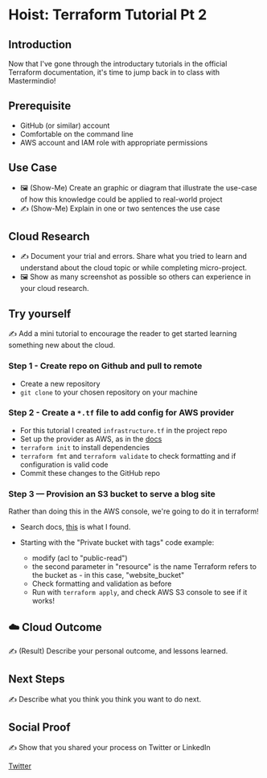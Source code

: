 # Hoist: Terraform Tutorial Pt 2

## Introduction

Now that I've gone through the introductary tutorials in the official Terraform documentation, it's time to jump back in to class with Mastermindio!

## Prerequisite

- GitHub (or similar) account
- Comfortable on the command line
- AWS account and IAM role with appropriate permissions

## Use Case

- 🖼️ (Show-Me) Create an graphic or diagram that illustrate the use-case of how this knowledge could be applied to real-world project
- ✍️ (Show-Me) Explain in one or two sentences the use case

## Cloud Research

- ✍️ Document your trial and errors. Share what you tried to learn and understand about the cloud topic or while completing micro-project.
- 🖼️ Show as many screenshot as possible so others can experience in your cloud research.

## Try yourself

✍️ Add a mini tutorial to encourage the reader to get started learning something new about the cloud.

### Step 1 - Create repo on Github and pull to remote

- Create a new repository
- `git clone` to your chosen repository on your machine

### Step 2 - Create a `*.tf` file to add config for AWS provider

- For this tutorial I created `infrastructure.tf` in the project repo
- Set up the provider as AWS, as in the [docs](https://registry.terraform.io/providers/hashicorp/aws/latest/docs)
- `terraform init` to install dependencies
- `terraform fmt` and `terraform validate` to check formatting and if configuration is valid code
- Commit these changes to the GitHub repo

### Step 3 — Provision an S3 bucket to serve a blog site

Rather than doing this in the AWS console, we're going to do it in terraform!

- Search docs, [this](https://registry.terraform.io/providers/hashicorp/aws/latest/docs/resources/s3_bucket) is what I found.

- Starting with the "Private bucket with tags" code example:
  - modify (acl to "public-read")
  - the second parameter in "resource" is the name Terraform refers to the bucket as - in this case, "website_bucket"
  - Check formatting and validation as before
  - Run with `terraform apply`, and check AWS S3 console to see if it works!

## ☁️ Cloud Outcome

✍️ (Result) Describe your personal outcome, and lessons learned.

## Next Steps

✍️ Describe what you think you think you want to do next.

## Social Proof

✍️ Show that you shared your process on Twitter or LinkedIn

[Twitter](link)
